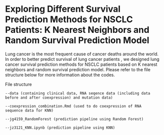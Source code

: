# Exploring Different Survival Prediction Methods for NSCLC Patients: K Nearest Neighbors and Random Survival Prediction Model

Lung cancer is the most frequent cause of cancer deaths around the world. In order to better predict survival of lung cancer patients , we designed lung cancer survival prediction methods for NSCLC patients based on K nearest neighbors and random survival prediction model. Please refer to the file structure below for more information about the codes. 

File structure 

    --data (containing clinical data, RNA seqence data (including data before and after coexpression) and mutation data)
    
    --coexpression_combination.Rmd (used to do coexpression of RNA sequence data for KNN)
    
    --jg4159_RandomForest (prediction pipeline using Random Forest)
    
    --jz3121_KNN.ipynb (prediction pipeline using KNN)
